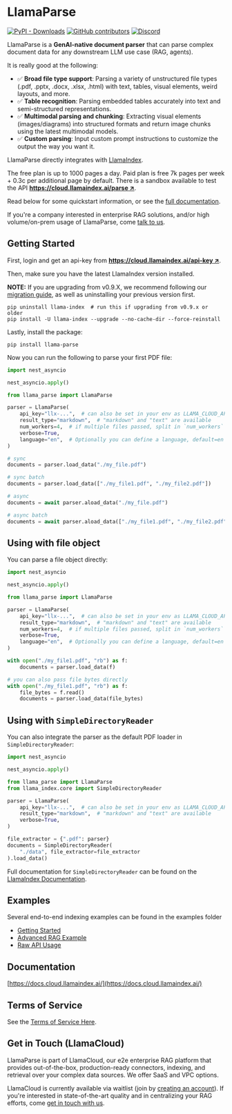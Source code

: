 # LlamaParse

[![PyPI - Downloads](https://img.shields.io/pypi/dm/llama-parse)](https://pypi.org/project/llama-parse/)
[![GitHub contributors](https://img.shields.io/github/contributors/run-llama/llama_parse)](https://github.com/run-llama/llama_parse/graphs/contributors)
[![Discord](https://img.shields.io/discord/1059199217496772688)](https://discord.gg/dGcwcsnxhU)

LlamaParse is a **GenAI-native document parser** that can parse complex document data for any downstream LLM use case (RAG, agents).

It is really good at the following:

- ✅ **Broad file type support**: Parsing a variety of unstructured file types (.pdf, .pptx, .docx, .xlsx, .html) with text, tables, visual elements, weird layouts, and more.
- ✅ **Table recognition**: Parsing embedded tables accurately into text and semi-structured representations.
- ✅ **Multimodal parsing and chunking**: Extracting visual elements (images/diagrams) into structured formats and return image chunks using the latest multimodal models.
- ✅ **Custom parsing**: Input custom prompt instructions to customize the output the way you want it.

LlamaParse directly integrates with [LlamaIndex](https://github.com/run-llama/llama_index).

The free plan is up to 1000 pages a day. Paid plan is free 7k pages per week + 0.3c per additional page by default. There is a sandbox available to test the API [**https://cloud.llamaindex.ai/parse ↗**](https://cloud.llamaindex.ai/parse).

Read below for some quickstart information, or see the [full documentation](https://docs.cloud.llamaindex.ai/).

If you're a company interested in enterprise RAG solutions, and/or high volume/on-prem usage of LlamaParse, come [talk to us](https://www.llamaindex.ai/contact).

## Getting Started

First, login and get an api-key from [**https://cloud.llamaindex.ai/api-key ↗**](https://cloud.llamaindex.ai/api-key).

Then, make sure you have the latest LlamaIndex version installed.

**NOTE:** If you are upgrading from v0.9.X, we recommend following our [migration guide](https://pretty-sodium-5e0.notion.site/v0-10-0-Migration-Guide-6ede431dcb8841b09ea171e7f133bd77), as well as uninstalling your previous version first.

```
pip uninstall llama-index  # run this if upgrading from v0.9.x or older
pip install -U llama-index --upgrade --no-cache-dir --force-reinstall
```

Lastly, install the package:

`pip install llama-parse`

Now you can run the following to parse your first PDF file:

```python
import nest_asyncio

nest_asyncio.apply()

from llama_parse import LlamaParse

parser = LlamaParse(
    api_key="llx-...",  # can also be set in your env as LLAMA_CLOUD_API_KEY
    result_type="markdown",  # "markdown" and "text" are available
    num_workers=4,  # if multiple files passed, split in `num_workers` API calls
    verbose=True,
    language="en",  # Optionally you can define a language, default=en
)

# sync
documents = parser.load_data("./my_file.pdf")

# sync batch
documents = parser.load_data(["./my_file1.pdf", "./my_file2.pdf"])

# async
documents = await parser.aload_data("./my_file.pdf")

# async batch
documents = await parser.aload_data(["./my_file1.pdf", "./my_file2.pdf"])
```

## Using with file object

You can parse a file object directly:

```python
import nest_asyncio

nest_asyncio.apply()

from llama_parse import LlamaParse

parser = LlamaParse(
    api_key="llx-...",  # can also be set in your env as LLAMA_CLOUD_API_KEY
    result_type="markdown",  # "markdown" and "text" are available
    num_workers=4,  # if multiple files passed, split in `num_workers` API calls
    verbose=True,
    language="en",  # Optionally you can define a language, default=en
)

with open("./my_file1.pdf", "rb") as f:
    documents = parser.load_data(f)

# you can also pass file bytes directly
with open("./my_file1.pdf", "rb") as f:
    file_bytes = f.read()
    documents = parser.load_data(file_bytes)
```

## Using with `SimpleDirectoryReader`

You can also integrate the parser as the default PDF loader in `SimpleDirectoryReader`:

```python
import nest_asyncio

nest_asyncio.apply()

from llama_parse import LlamaParse
from llama_index.core import SimpleDirectoryReader

parser = LlamaParse(
    api_key="llx-...",  # can also be set in your env as LLAMA_CLOUD_API_KEY
    result_type="markdown",  # "markdown" and "text" are available
    verbose=True,
)

file_extractor = {".pdf": parser}
documents = SimpleDirectoryReader(
    "./data", file_extractor=file_extractor
).load_data()
```

Full documentation for `SimpleDirectoryReader` can be found on the [LlamaIndex Documentation](https://docs.llamaindex.ai/en/stable/module_guides/loading/simpledirectoryreader.html).

## Examples

Several end-to-end indexing examples can be found in the examples folder

- [Getting Started](examples/demo_basic.ipynb)
- [Advanced RAG Example](examples/demo_advanced.ipynb)
- [Raw API Usage](examples/demo_api.ipynb)

## Documentation

[https://docs.cloud.llamaindex.ai/](https://docs.cloud.llamaindex.ai/)

## Terms of Service

See the [Terms of Service Here](./TOS.pdf).

## Get in Touch (LlamaCloud)

LlamaParse is part of LlamaCloud, our e2e enterprise RAG platform that provides out-of-the-box, production-ready connectors, indexing, and retrieval over your complex data sources. We offer SaaS and VPC options.

LlamaCloud is currently available via waitlist (join by [creating an account](https://cloud.llamaindex.ai/)). If you're interested in state-of-the-art quality and in centralizing your RAG efforts, come [get in touch with us](https://www.llamaindex.ai/contact).
